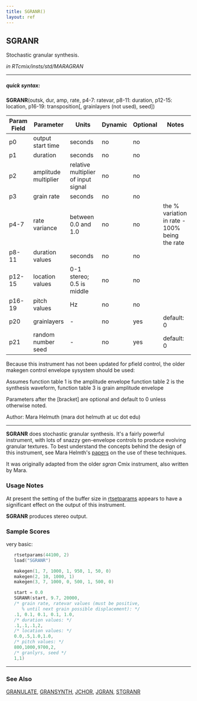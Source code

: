 ```yaml
---
title: SGRANR()
layout: ref
---
```


## SGRANR

Stochastic granular synthesis.

*in RTcmix/insts/std/MARAGRAN*  
  

-----

##### quick syntax:

**SGRANR**(outsk, dur, amp, rate, p4-7: ratevar, p8-11: duration,
p12-15: location, p16-19: transposition\[, grainlayers (not used),
seed\])


Param Field	| Parameter | Units | Dynamic | Optional | Notes
----------- | --------- | ----- | -------- | --------- | ---------
p0 | output start time | seconds | no | no | 
p1 | duration | seconds | no | no | 
p2 | amplitude multiplier | relative multiplier of input signal | no | no | 
p3 | grain rate | seconds | no | no | 
p4-7 | rate variance | between 0.0 and 1.0 | no | no |  the % variation in rate - 100% being the rate |
p8-11 | duration values | seconds | no | no | 
p12-15 | location values | 0-1 stereo; 0.5 is middle | no | no | 
p16-19 | pitch values | Hz | no | no | 
p20 | grainlayers |  -  | no | yes | default: 0 | 
p21 | random number seed |  -  | no | yes | default: 0 | 

   Because this instrument has not been updated for pfield control,
   the older makegen control envelope sysystem should be used:

   Assumes function table 1 is the amplitude envelope
   function table 2 is the synthesis waveform,
   function table 3 is grain amplitude envelope

   Parameters after the [bracket] are optional and default to 0 unless
   otherwise noted.

   Author: Mara Helmuth (mara dot helmuth at uc dot edu)

  

-----

  
**SGRANR** does stochastic granular synthesis. It's a fairly powerful
instrument, with lots of snazzy gen-envelope controls to produce
evolving granular textures. To best understand the concepts behind the
design of this instrument, see Mara Helmth's
[papers](http://ccm.uc.edu/music/cmt/events/computermusic/software) on
the use of these techniques.

It was originally adapted from the older *sgran* Cmix instrument, also
written by Mara.

### Usage Notes

At present the setting of the buffer size in
[rtsetparams](../scorefile/rtsetparams.html) appears to have a
significant effect on the output of this instrument.

**SGRANR** produces stereo output.

### Sample Scores

very basic:

```cpp
   rtsetparams(44100, 2)
   load("SGRANR")

   makegen(1, 7, 1000, 1, 950, 1, 50, 0)
   makegen(2, 10, 1000, 1)
   makegen(3, 7, 1000, 0, 500, 1, 500, 0)

   start = 0.0
   SGRANR(start, 9.7, 20000, 
   /* grain rate, ratevar values (must be positive, 
      % until next grain possible displacement): */
   .1, 0.1, 0.1, 0.1, 1.0,
   /* duration values: */
   .1,.1,.1,2, 
   /* location values: */
   0.0,.5,1.0,1.0, 
   /* pitch values: */
   800,1000,9700,2,
   /* granlyrs, seed */
   1,1)
```

  

-----

### See Also

[GRANULATE](GRANULATE.html), [GRANSYNTH](GRANSYNTH.html),
[JCHOR](JCHOR.html), [JGRAN](JGRAN.html), [STGRANR](STGRANR.html)
